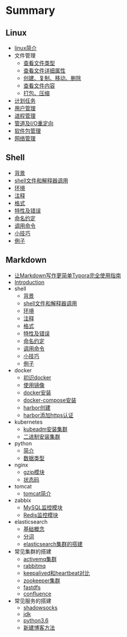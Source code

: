 # Summary

## Linux
* [linux简介](Linux/基础/linux简介.md)
* 文件管理
    * [查看文件类型](Linux/基础/文件管理/查看文件类型.md)
    * [查看文件详细属性](Linux/基础/文件管理/查看文件详细属性.md)
    * [创建、复制、移动、删除](Linux/基础/文件管理/zsgc.md)
    * [查看文件内容](Linux/基础/文件管理/查看文件内容.md)
    * [打包、压缩](Linux/基础/文件管理/打包压缩.md)
* [计划任务](Linux/基础/计划任务.md)
* [用户管理](Linux/基础/用户管理.md)
* [进程管理](Linux/基础/进程管理.md)
* [管道及I/O重定向](Linux/基础/管道及I-O重定向.md)
* [软件包管理](Linux/基础/软件包管理.md)
* [网络管理](Linux/基础/网络管理.md)

## Shell
* [背景](shell/背景.md)
* [shell文件和解释器调用](shell/Shell文件和解释器调用.md)
* [环境](shell/环境.md)
* [注释](shell/注释.md)
* [格式](shell/格式.md)
* [特性及错误](shell/特性及错误.md)
* [命名约定](shell/命名约定.md)
* [调用命令](shell/调用命令.md)
* [小技巧](shell/小技巧.md)
* [例子](shell/例子.md)

## Markdown
* [让Markdown写作更简单Typora完全使用指南](markdown/让Markdown写作更简单Typora完全使用指南.md)
* [Introduction](README.md)
* shell
    * [背景](shell/背景.md)
    * [shell文件和解释器调用](shell/Shell文件和解释器调用.md)
    * [环境](shell/环境.md)
    * [注释](shell/注释.md)
    * [格式](shell/格式.md)
    * [特性及错误](shell/特性及错误.md)
    * [命名约定](shell/命名约定.md)
    * [调用命令](shell/调用命令.md)
    * [小技巧](shell/小技巧.md)
    * [例子](shell/例子.md)
* docker
    * [初识docker](docker/初识docker.md)
    * [使用镜像](docker/使用镜像.md)
    * [docker安装](docker/docker安装.md)
    * [docker-compose安装](docker/docker-compose安装.md)
    * [harbor创建](docker/harbor创建.md)
    * [harbor添加https认证](docker/harbor添加https认证.md)
* kubernetes
    * [kubeadm安装集群](kubernetes/使用kubeadm工具快速安装kubernetes集群.md)
    * [二进制安装集群](kubernetes/以二进制文件方式安装kubernetes集群.md)
* python
    * [简介](python/简介.md)
    * [数据类型](python/数据类型.md)
* nginx
    * [gzip模块](nginx/gzip.md)
    * [状态码](nginx/状态码.md)
* tomcat
    * [tomcat简介](tomcat/tomcat简介.md)
* zabbix
    * [MySQL监控模块](zabbix/MySQL监控模块.md)
    * [Redis监控模块](zabbix/Redis监控模块.md)
* elasticsearch
    * [基础概念](elasticsearch/基础概念.md)
    * [分词](elasticsearch/分词.md)
    * [elasticsearch集群的搭建](elasticsearch/centos7.6下elasticsearch7.2集群搭建步骤.md)
* 常见集群的搭建
    * [activemq集群](常见集群的搭建/activemq5.15.9集群搭建步骤.md)
    * [rabbitmq](常见集群的搭建/centos7安装rabbitmq-3.7.9.md)
    * [keepalived和heartbeat对比](常见集群的搭建/keepalived和heartbeat对比.md)
    * [zookeeper集群](常见集群的搭建/zookeeper3.4.14集群搭建步骤.md)
    * [fastdfs](常见集群的搭建/分布式FastDfs+nginx缓存高可用集群构建.md)
    * [confluence](常见集群的搭建/基于docker搭建confluence.md)
* 常见服务的搭建
    * [shadowsocks](常见服务的搭建/centos7下搭建shadowsocks.md)
    * [jdk](常见服务的搭建/centos下配置jdk的环境变量.md)
    * [python3.6](常见服务的搭建/安装python3-6.md)
    * [新建博客方法](常见服务的搭建/新建博客方法.md)

